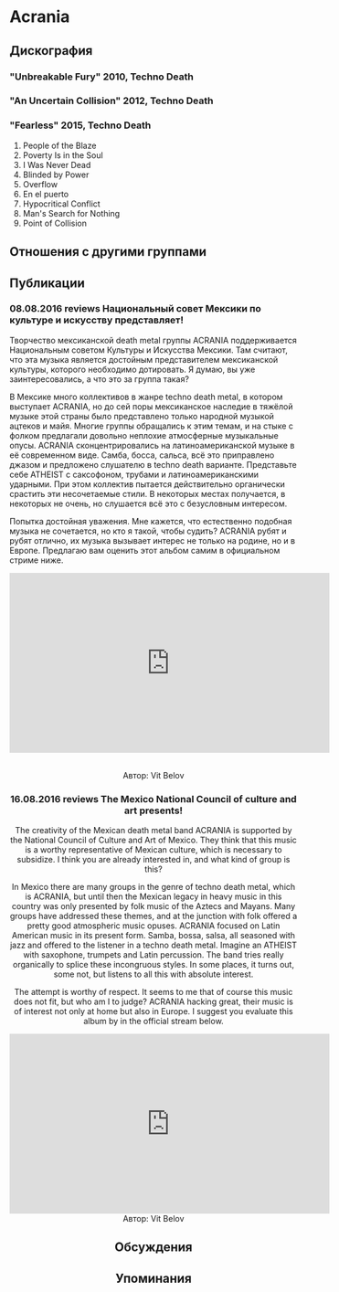 # Acrania



## Дискография

### "Unbreakable Fury" 2010, Techno Death



### "An Uncertain Collision" 2012, Techno Death



### "Fearless" 2015, Techno Death

1. People of the Blaze 
2. Poverty Is in the Soul 
3. I Was Never Dead 
4. Blinded by Power 
5. Overflow 
6. En el puerto 
7. Hypocritical Conflict 
8. Man's Search for Nothing 
9. Point of Collision 


## Отношения с другими группами


## Публикации

### 08.08.2016 reviews Национальный совет Мексики по культуре и искусству представляет!

<p>Творчество мексиканской death metal группы ACRANIA поддерживается Национальным советом Культуры и Искусства Мексики. Там считают, что эта музыка является достойным представителем мексиканской культуры, которого необходимо дотировать. Я думаю, вы уже заинтересовались, а что это за группа такая?</p><p>В Мексике много коллективов в жанре techno death metal, в котором выступает ACRANIA, но до сей поры мексиканское наследие в тяжёлой музыке этой страны было представлено только народной музыкой ацтеков и майя. Многие группы обращались к этим темам, и на стыке с фолком предлагали довольно неплохие атмосферные музыкальные опусы. ACRANIA сконцентрировались на латиноамериканской музыке в её современном виде. Самба, босса, сальса, всё это приправлено джазом и предложено слушателю в techno death варианте. Представьте себе ATHEIST с саксофоном, трубами и латиноамериканскими ударными. При этом коллектив пытается действительно органически срастить эти несочетаемые стили. В некоторых местах получается, в некоторых не очень, но слушается всё это с безусловным интересом.</p><p>Попытка достойная уважения. Мне кажется, что естественно подобная музыка не сочетается, но кто я такой, чтобы судить? ACRANIA рубят и рубят отлично, их музыка вызывает интерес не только на родине, но и в Европе. Предлагаю вам оценить этот альбом самим в официальном стриме ниже.</p><p><center><iframe width="560" height="315" src="https://www.youtube.com/embed/-6MgIXqlrn0" frameborder="0" allowfullscreen></iframe>&nbsp;</p>
Автор: Vit Belov

### 16.08.2016 reviews The Mexico National Council of culture and art presents!

<p>The creativity of the Mexican death metal band ACRANIA is supported by the National Council of Culture and Art of Mexico. They think that this music is a worthy representative of Mexican culture, which is necessary to subsidize. I think you are already interested in, and what kind of group is this?</p><p>In Mexico there are many groups in the genre of techno death metal, which is ACRANIA, but until then the Mexican legacy in heavy music in this country was only presented by folk music of the Aztecs and Mayans. Many groups have addressed these themes, and at the junction with folk offered a pretty good atmospheric music opuses. ACRANIA focused on Latin American music in its present form. Samba, bossa, salsa, all seasoned with jazz and offered to the listener in a techno death metal. Imagine an ATHEIST with saxophone, trumpets and Latin percussion. The band tries really organically to splice these incongruous styles. In some places, it turns out, some not, but listens to all this with absolute interest.</p><p>The attempt is worthy of respect. It seems to me that of course this music does not fit, but who am I to judge? ACRANIA hacking great, their music is of interest not only at home but also in Europe. I suggest you evaluate this album by in the official stream below.</p><p><center><iframe width="560" height="315" src="https://www.youtube.com/embed/-6MgIXqlrn0" frameborder="0" allowfullscreen></iframe>
Автор: Vit Belov


## Обсуждения


## Упоминания


